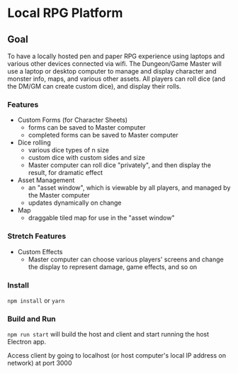 # Local RPG Platform

## Goal
To have a locally hosted pen and paper RPG experience using laptops and various other devices connected via wifi. The Dungeon/Game Master will use a laptop or desktop computer to manage and display character and monster info, maps, and various other assets. All players can roll dice (and the DM/GM can create custom dice), and display their rolls.

### Features
- Custom Forms (for Character Sheets)
  - forms can be saved to Master computer
  - completed forms can be saved to Master computer
- Dice rolling
  - various dice types of n size
  - custom dice with custom sides and size
  - Master computer can roll dice "privately", and then display the result, for dramatic effect
- Asset Management
  - an "asset window", which is viewable by all players, and managed by the Master computer
  - updates dynamically on change
- Map
  - draggable tiled map for use in the "asset window"

### Stretch Features
- Custom Effects
  - Master computer can choose various players' screens and change the display to represent damage, game effects, and so on


### Install

`npm install` or `yarn`

### Build and Run

`npm run start` will build the host and client and start running the host Electron app.

Access client by going to localhost (or host computer's local IP address on network) at port 3000